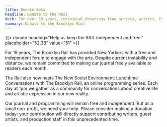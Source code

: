 ```yaml
---
title: Donate Beta
headline: Donate to the Rail
deck: For over 19 years, individual donations from artists, writers, friends, and patrons have been integral to our independence.
summary: Donate to the Brooklyn Rail
---
```


{{< donate heading="Help us keep the RAIL independent and free." placeholder="52.38" value="51" >}}

For 19 years, The Brooklyn Rail has provided New Yorkers with a free and independent forum to engage with the arts. Despite current instability and distance, we remain committed to making our journal freely available to readers each month.

The Rail also now hosts The New Social Environment: Lunchtime Conversations with The Brooklyn Rail, an online programming series. Each day at 1pm we gather as a community for conversations about creative life and artistic expression in our new reality.

Our journal and programming will remain free and independent. But as a small non-profit, we need your help. Please consider making a donation today: your contribution will directly support contributing writers, guest artists, and production staff in this unprecedented time.

